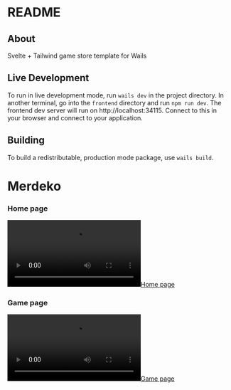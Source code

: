 # README

## About

Svelte + Tailwind game store template for Wails

## Live Development

To run in live development mode, run `wails dev` in the project directory. In another terminal, go into the `frontend`
directory and run `npm run dev`. The frontend dev server will run on http://localhost:34115. Connect to this in your
browser and connect to your application.

## Building

To build a redistributable, production mode package, use `wails build`.

# Merdeko

### Home page

[![Home page](https://github.com/Mavenless/Merdeko-front/blob/5290b1bd359566d6e401397292f07b8a6f04b398/video/home.mp4)](https://github.com/Mavenless/Merdeko-front/blob/5290b1bd359566d6e401397292f07b8a6f04b398/video/home.mp4)

### Game page

[![Game page](https://github.com/Mavenless/Merdeko-front/blob/5290b1bd359566d6e401397292f07b8a6f04b398/video/game.mp4)](https://github.com/Mavenless/Merdeko-front/blob/5290b1bd359566d6e401397292f07b8a6f04b398/video/game.mp4)

